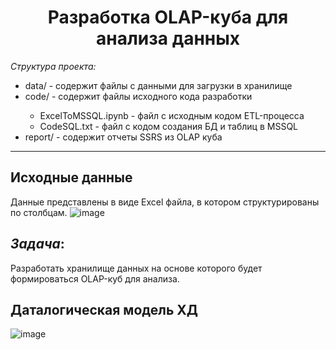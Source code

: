<h1 align="center"> Разработка OLAP-куба для анализа данных </h1>


*Структура проекта:*
<ul>
  <li>data/ - содержит файлы с данными для загрузки в хранилище</li>
  <li>code/ - содержит файлы исходного кода разработки</li>
  <ul>
  <li>ExcelToMSSQL.ipynb - файл с исходным кодом ETL-процесса</li>
  <li>CodeSQL.txt - файл с кодом создания БД и таблиц в MSSQL
  </ul>
  <li>report/ - содержит отчеты SSRS из OLAP куба</li>
</ul>

____

## Исходные данные

Данные представлены в виде Excel файла, в котором структурированы по столбцам.
![image](https://user-images.githubusercontent.com/86725214/232725913-408d6d7b-c0ef-4a53-a88d-8ccd5f636c10.png)



## *Задача*:

Разработать хранилище данных на основе которого будет формироваться OLAP-куб для анализа.


## Даталогическая модель ХД

![image](https://user-images.githubusercontent.com/86725214/232725316-155d9f12-4d58-4df3-80ef-4da63d634b47.png)



